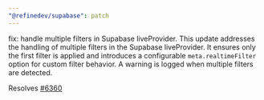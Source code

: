 ```yaml
---
"@refinedev/supabase": patch
---
```


fix: handle multiple filters in Supabase liveProvider.
This update addresses the handling of multiple filters in the Supabase liveProvider. It ensures only the first filter is applied and introduces a configurable `meta.realtimeFilter` option for custom filter behavior. A warning is logged when multiple filters are detected.

Resolves [#6360](https://github.com/refinedev/refine/issues/6360)
